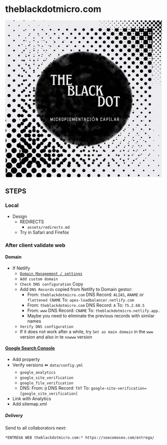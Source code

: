 # theblackdotmicro.com

[![theblackdotmicro.com](/assets/media/logo.png)](https://theblackdotmicro.com/)


## STEPS


### Local

- Design
  - REDIRECTS
    - `assets/redirects.md`
  - Try in Safari and Firefox


### After client validate web


#### Domain

- If Netlify
  - [`Domain Management / settings`](https://app.netlify.com/sites/theblackdotmicro/settings/domain)
  - `Add custom domain`
  - `Check DNS configuration` Copy
  - Add `DNS Records` copied from Netlify to Domain gestor:
    - From: `theblackdotmicro.com`
      DNS Record: `ALIAS`, `ANAME` or `flattened CNAME`
      To: `apex-loadbalancer.netlify.com`
    - From: `theblackdotmicro.com`
      DNS Record: `A`
      To: `75.2.60.5`
    - From: `www`
      DNS Record: `CNAME`
      To: `theblackdotmicro.netlify.app.`
    - Maybe you need to eliminate the previous records with similar names
  - `Verify DNS configuration`
  - If it does not work after a while, try `Set as main domain` in the `www` version and also in te `nowww` version


#### [Google Search Console](https://search.google.com/search-console)

- Add property
- Verify versions ⏩ `data/config.yml`
  - `google_analytics`
  - `google_site_verification`
  - `google_file_verification`
  - DNS:
    From: `@`
    DNS Record: `TXT`
    To: `google-site-verification=[google_site_verification]`
- Link with Analytics
- Add sitemap.xml


##### Delivery

Send to all collaborators next:

```
*ENTREGA WEB theblackdotmicro.com:* https://seacomoseo.com/entrega/
```
